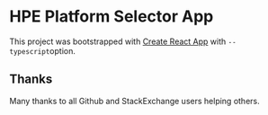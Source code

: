 HPE Platform Selector App
===========================================================================

This project was bootstrapped with [Create React App](https://github.com/facebook/create-react-app) with `--typescript`option. 

## Thanks
Many thanks to all Github and StackExchange users helping others.
